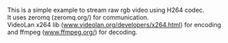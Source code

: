 
This is a simple example to stream raw rgb video using H264 codec.  
It uses zeromq (zeromq.org/) for communication.  
VideoLan x264 lib (www.videolan.org/developers/x264.html) for encoding and ffmpeg (www.ffmpeg.org/) for decoding.


